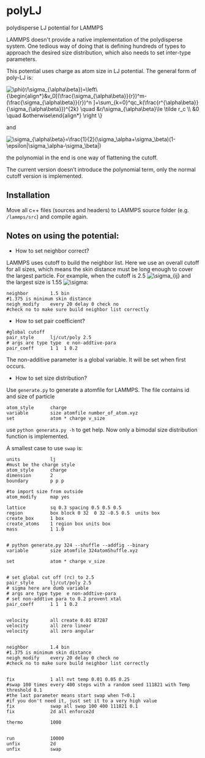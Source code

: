 # polyLJ

polydisperse LJ potential for LAMMPS

LAMMPS doesn't provide a native implementation of the polydisperse system. One tedious way of doing that is defining hundreds of types to approach the desired size distribution, which also needs to set inter-type parameters.

This potential uses charge as atom size in LJ potential. The general form of poly-LJ is:

<img src="https://latex.codecogs.com/svg.image?\phi(r/\sigma_{\alpha\beta})=\left\{\begin{align*}&v_0[(\frac{\sigma_{\alpha\beta}}{r})^m-(\frac{\sigma_{\alpha\beta}}{r})^n&space;]&plus;\sum_{k=0}^qc_k(\frac{r^{\alpha\beta}}{\sigma_{\alpha\beta}})^{2k}&space;\quad&space;&r/\sigma_{\alpha\beta}\le&space;\tilde&space;r_c&space;\\&space;&0&space;\quad&space;&otherwise\end{align*}&space;\right&space;\}" title="\phi(r/\sigma_{\alpha\beta})=\left\{\begin{align*}&v_0[(\frac{\sigma_{\alpha\beta}}{r})^m-(\frac{\sigma_{\alpha\beta}}{r})^n ]+\sum_{k=0}^qc_k(\frac{r^{\alpha\beta}}{\sigma_{\alpha\beta}})^{2k} \quad &r/\sigma_{\alpha\beta}\le \tilde r_c \\ &0 \quad &otherwise\end{align*} \right \}" />

and 

<img src="https://latex.codecogs.com/svg.image?\sigma_{\alpha\beta}=\frac{1}{2}(\sigma_\alpha&plus;\sigma_\beta)(1-\epsilon|\sigma_\alpha-\sigma_\beta|)" title="\sigma_{\alpha\beta}=\frac{1}{2}(\sigma_\alpha+\sigma_\beta)(1-\epsilon|\sigma_\alpha-\sigma_\beta|)" />

the polynomial in the end is one way of flattening the cutoff. 

The current version doesn’t introduce the polynomial term, only the normal cutoff version is implemented.

## Installation

Move all c++ files (sources and headers) to LAMMPS source folder (e.g. `/lammps/src`) and compile again.

## Notes on using the potential:

- How to set neighbor correct?

LAMMPS uses cutoff to build the neighbor list. Here we use an overall cutoff for all sizes, which means the skin distance must be long enough to cover the largest particle. For example, when the cutoff is 2.5 <img src="https://latex.codecogs.com/svg.image?\sigma_{ij}" title="\sigma_{ij}" /> and the largest size is 1.55 <img src="https://latex.codecogs.com/svg.image?\sigma" title="\sigma" />:


```
neighbor        1.5 bin 
#1.375 is minimum skin distance
neigh_modify    every 20 delay 0 check no 
#check no to make sure build neighbor list correctly 
```

- How to set pair coefficient?

```
#global cutoff
pair_style      lj/cut/poly 2.5
# args are type type  e non-addtive-para
pair_coeff      1 1  1 0.2 
```

The non-additive parameter is a global variable. It will be set when first occurs.

- How to set size distribution?

Use `generate.py`  to generate a atomfile for LAMMPS. The file contains id and size of particle

```
atom_style	    charge
variable        size atomfile number_of_atom.xyz
set             atom * charge v_size
```

use `python generata.py -h` to get help. Now only a bimodal size distribution function is implemented.

A smallest case to use `swap` is:

```
units           lj
#must be the charge style
atom_style	    charge
dimension       2 
boundary        p p p

#to import size from outside
atom_modify     map yes

lattice         sq 0.3 spacing 0.5 0.5 0.5
region          box block 0 32  0 32 -0.5 0.5  units box
create_box      1 box
create_atoms    1 region box units box
mass            1 1.0


# python generate.py 324 --shuffle --addfig --binary
variable        size atomfile 324atomShuffle.xyz

set             atom * charge v_size


# set global cut off (rc) to 2.5
pair_style      lj/cut/poly 2.5
# sigma here are dumb variable
# args are type type  e non-addtive-para
# set non-addtive para to 0.2 provent xtal
pair_coeff      1 1  1 0.2


velocity        all create 0.01 87287
velocity        all zero linear
velocity        all zero angular


neighbor        1.4 bin 
#1.375 is minimum skin distance
neigh_modify    every 20 delay 0 check no 
#check no to make sure build neighbor list correctly 


fix             1 all nvt temp 0.01 0.05 0.25
#swap 100 times every 400 steps with a random seed 111821 with Temp threshold 0.1
#the last parameter means start swap when T<0.1
#if you don't need it, just set it to a very high value 
fix             swap all swap 100 400 111821 0.1
fix             2d all enforce2d

thermo          1000


run             10000
unfix           2d
unfix           swap
```

